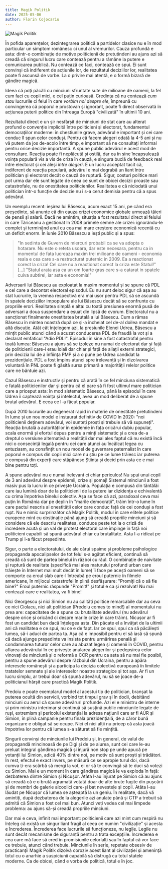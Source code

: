 ```yaml
---
title: Magik Politik
date: 2025-05-06
author: Florin Cojocariu
---
```


![Magik Politik](/images/uploads/magik_politik.png)

În pofida aparențelor, dezintegrarea politică a partidelor clasice nu e în mod particular un simptom românesc ci unul al vremurilor. Cauza profundă e asta: dintr-o combinație de motive politicienii de pretutindeni au ajuns azi să creadă că singurul lucru care contează pentru a rămâne la putere e comunicarea publică. Nu contează ce faci, contează ce spui. Ei sunt convinși că indiferent de acțiunile lor, de rezultatul deciziilor lor, realitatea poate fi ascunsă de vorbe. La o privire mai atentă, e o formă bizară de gândire magică.

Ideea că poți păcăli cu minciuni sfruntate sute de milioane de oameni, la fel cum faci cu copii mici, e cel puțin curioasă. Credința că nu contează _cum stau_ lucrurile ci felul în care _vorbim noi despre ele_, împreună cu convingerea că poporul e prostovan și ignorant, poate fi direct observată în acțiunea puterii politice din întreaga Europă "civilizată" în ultimii 10 ani.

Rezultatul direct e un șir nesfârșit de minciuni de stat care au alterat profund o convenție implicită între politicieni și electorat, fundamentul democrațiilor moderne: în chestiunile grave, adevărul e important și cei care conduc îl spun celor conduși. Pentru că facem alegeri odată la 4-5 ani și nu vă putem da jos de-acolo între timp, e important  să ne consultați informal pentru orice decizie importantă. A spune public adevărul e acest mod de consultare. Reacția poate fi neplăcută și ostilă, dar ea în sine încapsulează voința populară vis a vis de criza în cauză, e singura buclă de feedback real între electorat și cei aleși _între alegeri_. E un lucru acceptat tacit că, indiferent de reacția populară, adevărul e mai degrabă un liant între politician și electorat decât o cauză de ruptură. Sigur, costuri politice mari pot urma dar ele sunt legate de ceea ce sunt de obicei decizii proaste sau catastrofale, nu de onestitatea politicienilor. Realitatea e că niciodată unui politician într-o funcție de decizie nu i s-a cerut demisia pentru că a spus adevărul.

Un exemplu recent: ieșirea lui Băsescu, acum exact 15 ani, pe când era președinte, să anunțe că din cauza crizei economice globale urmează tăieri de pensii și salarii. Dacă ne amintim, situația a fost rezultatul direct al felului în care Tăriceanu a gestionat în 2008 primele semne ale crizei: ignorându-le complet și terminând anul cu cea mai mare creștere economică recentă cu un deficit enorm. În iunie 2010 Băsescu a iești public și a spus:

> "In sedinta de Guvern de miercuri probabil ca se va adopta o hotarare. Nu este o reteta usoara, dar este necesara, pentru ca in momentul de fata lucreaza maxim trei milioane de oameni - economia reala e cea care s-a restructurat puternic in 2009. Ea a reactionat corect la criza! Cel care nu a reactionat corect la criza este Statul!" [...] "Statul arata asa ca un om foarte gras care s-a catarat in spatele cuiva subtirel, iar asta e economia!"

Adversarii lui Băsescu au exploatat la maxim momentul și se spune că PDL e cel care a decontat electoral episodul. Eu nu sunt deloc sigur că așa au stat lucrurile, la vremea respectivă era mai ușor pentru PDL să se ascundă în spatele deciziilor impopulare ale lui Băsescu decât să se confrunte cu propriile erori. Realitatea simplă e alta: cu toată presiunea enormă pusă de adversari a doua suspendare a eșuat din lipsă de cvorum. Electoratul nu a sancționat finalmente onestitatea brutală a lui Băsescu. Cum a rămas Băsescu în mintea noastră după ce și-a încheiat cel de-al doilea mandat e altă discuție. Atât cât înțelegem azi, la presiunile Elenei Udrea, Băsescu a mințit public atunci când a acuzat conducerea PDL de fraudă la vot și a declarat emfaticul "Adio PDL!". Episodul în sine a fost catastrofal pentru toată lumea: Băsescu a ajuns să se izoleze nu numai de electorat dar și față de politicienii care-i erau loiali dar chiar și față de aliații externi strategici, prin decizia lui de a înființa PMP și a o pune pe Udrea candidat la prezidențiale. PDL a fost împins atunci spre irelevanță și în dizolvarea voluntară în PNL poate fi găsită sursa primară a majorității relelor politice care ne bântuie azi.

Cazul Băsescu e instructiv și pentru că arată în ce fel minciuna sistematică e fatală politicienilor dar și pentru că el pare să fi fost ultimul mare politician care a priceput asta: în mod sistematic Băsescu, până la episodul în care Udrea îi captează voința și intelectul, avea un mod deliberat de a spune brutal adevărul. E ceea ce l-a făcut popular.

După 2010 lucrurile au degenerat rapid in materie de onestitate pretutindeni în lume și un nou model e instaurat definitiv de COVID în 2020: "noi politicienii deținem adevărul, voi sunteți proști și trebuie să vă supuneți". Reacția brutală a autorităților în epidemie în fața oricărui dubiu popular, scala enormă și efortul depus pentru a minți sistematic și a crea de-a dreptul o versiune alternativă a realității dar mai ales faptul că nu există încă nici o consecință legală pentru cei care atunci au încălcat legea cu entuziasm, au consfințit un nou model de guvernare paternalist în care poporul e compus din copii mici care nu știu pe ce lume trăiesc iar puterea e compusă din experți care stăpânesc Știința și decid prin asta ce e mai bine pentru toți.

A spune adevărul nu e numai irelevant ci chiar periculos! Nu spui unui copil de 3 ani adevărul despre epidemii, crize și șomaj! Sistemul minciunii a fost masiv pus la lucru în ce privește Ucraina. Populația e compusă din tăntălăi care iau lumină doar de la politicienii de la putere iar dizidența e echivalentă cu crima împotriva binelui colectiv. Așa se face că azi, paradoxal ceva mai puțin în România dar pe deplin în "marile democrații", trăim într-o lume în care pactul nescris al onestității celor care conduc față de cei conduși a fost rupt. Nu e nimic surprinzător că Magik Politik, modul în care elitele politice europene mint cu obstinație până ajung să creadă propriile minciuni și să considere că ele descriu realitatea, conduce peste tot la o criză de încredere acută și un val de protest electoral care împinge în față noi politicieni capabili să spună adevărul chiar cu brutalitate. Asta l-a ridicat pe Trump și l-a făcut președinte.

Sigur, o parte a electoratului, de ale cărui spaime și probleme psihologice propaganda apocalipselor de tot felul s-a agățat eficient, continuă să creadă că sunt de partea binelui în război cu răul. O combinație de naivitate și ruptură de realitate (specifică mai ales maturului profund urban care trăiește în Internet mai mult decât în lume) îi face pe acești oameni să se comporte ca eroul slab care-l întreabă pe eroul puternic în filmele americane, în mijlocul catastrofei în plină desfășurare: "Promiți că o să fie bine?" Eroul puternic răspunde "Promit!" și totul e ca și rezolvat! Nu mai contează care e realitatea, va fi bine!

Nici Georgescu și nici Simion nu au calități politice remarcabile dar au ceva ce nici Ciolacu, nici alt politician (Predoiu comes to mind!) al momentului nu prea are: capacitatea de a spune cu brutalitate adevărul (nu adevărul despre orice și oricând ci despre marile crize în care trăim). Nicușor ar fi fost un candidat bun dacă înțelegea asta. Din păcate el a învățat de la ultimii ani că realitatea e ce spui, nu ce e de fapt. Iar ce spui, spui ca să păcălești lumea, să-i aduci de partea ta. Așa că e imposibil pentru el să iasă să spună că dacă ajunge președinte va insista pentru urmărirea penală și condamnarea tuturor celor care au abuzat legea și oamenii în COVID, pentru aflarea adevărului în ce privește anularea alegerilor și pedepsirea celor vinovați de minciună și o reformă a CCR pentru ca asta să nu mai fie posibil, pentru a spune adevărul despre războiul din Ucraina, pentru a apăra interesele românești și a participa la decizia colectivă europeană în limitele tratatelor semnate și ale intereselor noastre strategice și tot așa. Ar fi un lucru simplu, ar trebui doar să spună adevărul, nu să se joace de-a politicianul hârșit care practică Magik Politik.

Predoiu e poate exemplarul model al acestui tip de politician, branșat la puterea ocultă din servicii, vorbind tot timpul grav și în dodii, debitând minciuni cu aerul că spune adevăruri profunde. Azi el e ministru de interne și prim ministru interimar și continuă să susțină public minciunile legate de ruși, extremism și pericolul existențial la adresa națiunii care ar fi AUR și Simion, în plină campanie pentru finala prezidențială, de a căror bună organizare e obligat să se ocupe. Nici el nici alții nu pricep că asta joacă împotriva lor pentru că lumea s-a săturat să fie mințită.

Singurii convinși de minciunile lui Predoiu și, în general, de valul de propagandă mincinoasă de pe Digi și de pe aiurea, sunt cei care le-au preluat integral gândirea magică și înjură non stop pe unde apucă pe votanții lui Simion, adică 40% dintre noi, pe motiv că sunt proști și trădători. În rest, efectul e exact invers, pe măsură ce se apropie turul doi, dacă cumva ți-era scârbă să mergi la vot, ei or să te convingă să te duci să votezi cu Simion. Mai e un moment în care gândirea magică le va exploda în față: dezbaterea dintre Simion și Nicușor. Atâta l-au înjurat pe Simion că au ajuns să creadă că e o brută agramată votată doar de alte brute fugite din pușcării și de membri de galerie alcoolici care-și bat nevestele și copii. Atâta l-au lăudat pe Nicușor că lumea se așteaptă la un geniu. În realitate, dacă vă amintiți, după dezbaterea de la alegerile azi anulate până și CTP a trebuit să admită că Simion a fost cel mai bun. Atunci veți vedea cel mai limpede problema: au ajuns să-și creadă propriile minciuni.

Dar mai e ceva, infinit mai important: politicienii care azi mint cum respiră nu înțeleg că există un singur liant fragil al ceea ce numim "civilizație" și acesta e încrederea. Încrederea face lucrurile să funcționeze, nu legile. Legile nu sunt decât mecanisme de siguranță pentru a trata excepțiile. Încrederea e cea care mă face să cred în promisiunile celorlalți sau în faptul că vor face ce trebuie, atunci când trebuie. Minciunile în serie, repetate obsesiv de practicanții Magik Politik dizolvă coroziv acest liant al civilizației și amenință totul cu o anarhie a suspiciunii capabilă să distrugă cu totul statele moderne. Ca de obicei, când e vorba de politică, totul e în joc.


